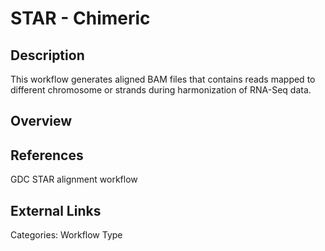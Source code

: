 # STAR - Chimeric #

## Description ##
This workflow generates aligned BAM files that contains reads mapped to different chromosome or strands during harmonization of RNA-Seq data. 

## Overview ##

## References ##
GDC STAR alignment workflow

## External Links ##

Categories: Workflow Type
